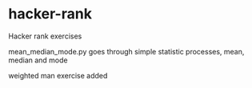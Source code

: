 # hacker-rank
Hacker rank exercises

mean_median_mode.py goes through simple statistic processes, mean, median and mode

weighted man exercise added
